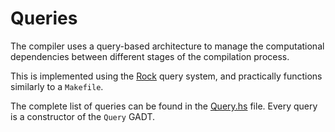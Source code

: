 # Queries

The compiler uses a query-based architecture to manage the computational dependencies between different stages of the compilation process.

This is implemented using the [Rock](https://github.com/ollef/rock) query system, and practically functions similarly to a `Makefile`.

The complete list of queries can be found in the [Query.hs](https://github.com/ElaraLang/elara/blob/master/src/Elara/Query.hs) file. Every query is a constructor of the `Query` GADT.
